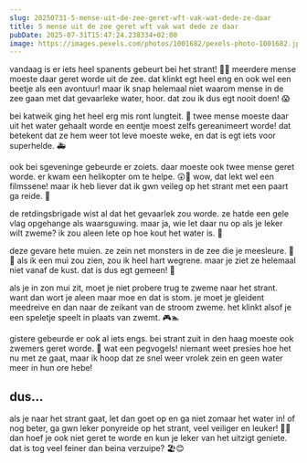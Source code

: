 ```yaml
---
slug: 20250731-5-mense-uit-de-zee-geret-wft-vak-wat-dede-ze-daar
title: 5 mense uit de zee geret wft vak wat dede ze daar
pubDate: 2025-07-31T15:47:24.238334+02:00
image: https://images.pexels.com/photos/1001682/pexels-photo-1001682.jpeg
---
```

vandaag is er iets heel spanents gebeurt bei het strant! 🌴🌊 meerdere mense moeste daar geret worde uit de zee. dat klinkt egt heel eng en ook wel een beetje als een avontuur! maar ik snap helemaal niet waarom mense in de zee gaan met dat gevaarleke water, hoor. dat zou ik dus egt nooit doen! 😱

bei katweik ging het heel erg mis ront lungteit. 🍔 twee mense moeste daar uit het water gehaalt worde en eentje moest zelfs gereanimeert worde! dat betekent dat ze hem weer tot leve moeste weke, en dat is egt iets voor superhelde. 🚑

ook bei sgeveninge gebeurde er zoiets. daar moeste ook twee mense geret worde. er kwam een helikopter om te helpe. 😲🚁 wow, dat lekt wel een filmssene! maar ik heb liever dat ik gwn veileg op het strant met een paart ga reide. 🐎

de retdingsbrigade wist al dat het gevaarlek zou worde. ze hatde een gele vlag opgehange als waarsguwing. maar ja, wie let daar nu op als je leker wilt zweme? ik zou aleen lete op hoe kout het water is. 🥶

deze gevare hete muien. ze zein net monsters in de zee die je meesleure. 🌊👾 als ik een mui zou zien, zou ik heel hart wegrene. maar je ziet ze helemaal niet vanaf de kust. dat is dus egt gemeen! 😤

als je in zon mui zit, moet je niet probere trug te zweme naar het strant. want dan wort je aleen maar moe en dat is stom. je moet je gleident meedreive en dan naar de zeikant van de stroom zweme. het klinkt alsof je een speletje speelt in plaats van zwemt. 🎮🏊

gistere gebeurde er ook al iets engs. bei strant zuit in den haag moeste ook zwemers geret worde. 🤯 wat een pegvogels! niemant weet presies hoe het nu met ze gaat, maar ik hoop dat ze snel weer vrolek zein en geen water meer in hun ore hebe! 

## dus...

als je naar het strant gaat, let dan goet op en ga niet zomaar het water in! of nog beter, ga gwn leker ponyreide op het strant, veel veiliger en leuker! 🐴💕 dan hoef je ook niet geret te worde en kun je leker van het uitzigt geniete. dat is tog veel feiner dan beina verzuipe? 🏖😊
